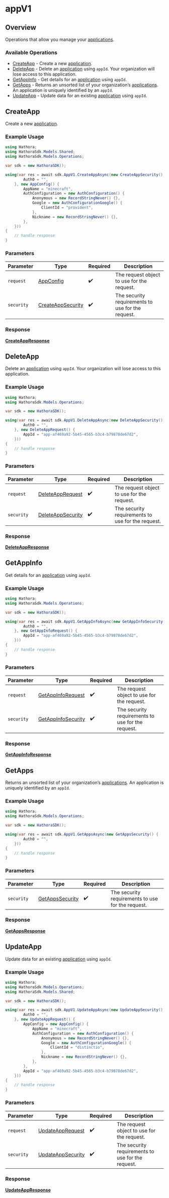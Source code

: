 # appV1

## Overview

Operations that allow you manage your [applications](https://hathora.dev/docs/concepts/hathora-entities#application).

### Available Operations

* [CreateApp](#createapp) - Create a new [application](https://hathora.dev/docs/concepts/hathora-entities#application).
* [DeleteApp](#deleteapp) - Delete an [application](https://hathora.dev/docs/concepts/hathora-entities#application) using `appId`. Your organization will lose access to this application.
* [GetAppInfo](#getappinfo) - Get details for an [application](https://hathora.dev/docs/concepts/hathora-entities#application) using `appId`.
* [GetApps](#getapps) - Returns an unsorted list of your organization’s [applications](https://hathora.dev/docs/concepts/hathora-entities#application). An application is uniquely identified by an `appId`.
* [UpdateApp](#updateapp) - Update data for an existing [application](https://hathora.dev/docs/concepts/hathora-entities#application) using `appId`.

## CreateApp

Create a new [application](https://hathora.dev/docs/concepts/hathora-entities#application).

### Example Usage

```csharp
using Hathora;
using HathoraSdk.Models.Shared;
using HathoraSdk.Models.Operations;

var sdk = new HathoraSDK();

using(var res = await sdk.AppV1.CreateAppAsync(new CreateAppSecurity() {
        Auth0 = "",
    }, new AppConfig() {
        AppName = "minecraft",
        AuthConfiguration = new AuthConfiguration() {
            Anonymous = new RecordStringNever() {},
            Google = new AuthConfigurationGoogle() {
                ClientId = "provident",
            },
            Nickname = new RecordStringNever() {},
        },
    }))
{
    // handle response
}
```

### Parameters

| Parameter                                                         | Type                                                              | Required                                                          | Description                                                       |
| ----------------------------------------------------------------- | ----------------------------------------------------------------- | ----------------------------------------------------------------- | ----------------------------------------------------------------- |
| `request`                                                         | [AppConfig](../../models/shared/AppConfig.md)                     | :heavy_check_mark:                                                | The request object to use for the request.                        |
| `security`                                                        | [CreateAppSecurity](../../models/operations/CreateAppSecurity.md) | :heavy_check_mark:                                                | The security requirements to use for the request.                 |


### Response

**[CreateAppResponse](../../models/operations/CreateAppResponse.md)**


## DeleteApp

Delete an [application](https://hathora.dev/docs/concepts/hathora-entities#application) using `appId`. Your organization will lose access to this application.

### Example Usage

```csharp
using Hathora;
using HathoraSdk.Models.Operations;

var sdk = new HathoraSDK();

using(var res = await sdk.AppV1.DeleteAppAsync(new DeleteAppSecurity() {
        Auth0 = "",
    }, new DeleteAppRequest() {
        AppId = "app-af469a92-5b45-4565-b3c4-b79878de67d2",
    }))
{
    // handle response
}
```

### Parameters

| Parameter                                                         | Type                                                              | Required                                                          | Description                                                       |
| ----------------------------------------------------------------- | ----------------------------------------------------------------- | ----------------------------------------------------------------- | ----------------------------------------------------------------- |
| `request`                                                         | [DeleteAppRequest](../../models/operations/DeleteAppRequest.md)   | :heavy_check_mark:                                                | The request object to use for the request.                        |
| `security`                                                        | [DeleteAppSecurity](../../models/operations/DeleteAppSecurity.md) | :heavy_check_mark:                                                | The security requirements to use for the request.                 |


### Response

**[DeleteAppResponse](../../models/operations/DeleteAppResponse.md)**


## GetAppInfo

Get details for an [application](https://hathora.dev/docs/concepts/hathora-entities#application) using `appId`.

### Example Usage

```csharp
using Hathora;
using HathoraSdk.Models.Operations;

var sdk = new HathoraSDK();

using(var res = await sdk.AppV1.GetAppInfoAsync(new GetAppInfoSecurity() {
        Auth0 = "",
    }, new GetAppInfoRequest() {
        AppId = "app-af469a92-5b45-4565-b3c4-b79878de67d2",
    }))
{
    // handle response
}
```

### Parameters

| Parameter                                                           | Type                                                                | Required                                                            | Description                                                         |
| ------------------------------------------------------------------- | ------------------------------------------------------------------- | ------------------------------------------------------------------- | ------------------------------------------------------------------- |
| `request`                                                           | [GetAppInfoRequest](../../models/operations/GetAppInfoRequest.md)   | :heavy_check_mark:                                                  | The request object to use for the request.                          |
| `security`                                                          | [GetAppInfoSecurity](../../models/operations/GetAppInfoSecurity.md) | :heavy_check_mark:                                                  | The security requirements to use for the request.                   |


### Response

**[GetAppInfoResponse](../../models/operations/GetAppInfoResponse.md)**


## GetApps

Returns an unsorted list of your organization’s [applications](https://hathora.dev/docs/concepts/hathora-entities#application). An application is uniquely identified by an `appId`.

### Example Usage

```csharp
using Hathora;
using HathoraSdk.Models.Operations;

var sdk = new HathoraSDK();

using(var res = await sdk.AppV1.GetAppsAsync(new GetAppsSecurity() {
        Auth0 = "",
    }))
{
    // handle response
}
```

### Parameters

| Parameter                                                     | Type                                                          | Required                                                      | Description                                                   |
| ------------------------------------------------------------- | ------------------------------------------------------------- | ------------------------------------------------------------- | ------------------------------------------------------------- |
| `security`                                                    | [GetAppsSecurity](../../models/operations/GetAppsSecurity.md) | :heavy_check_mark:                                            | The security requirements to use for the request.             |


### Response

**[GetAppsResponse](../../models/operations/GetAppsResponse.md)**


## UpdateApp

Update data for an existing [application](https://hathora.dev/docs/concepts/hathora-entities#application) using `appId`.

### Example Usage

```csharp
using Hathora;
using HathoraSdk.Models.Operations;
using HathoraSdk.Models.Shared;

var sdk = new HathoraSDK();

using(var res = await sdk.AppV1.UpdateAppAsync(new UpdateAppSecurity() {
        Auth0 = "",
    }, new UpdateAppRequest() {
        AppConfig = new AppConfig() {
            AppName = "minecraft",
            AuthConfiguration = new AuthConfiguration() {
                Anonymous = new RecordStringNever() {},
                Google = new AuthConfigurationGoogle() {
                    ClientId = "distinctio",
                },
                Nickname = new RecordStringNever() {},
            },
        },
        AppId = "app-af469a92-5b45-4565-b3c4-b79878de67d2",
    }))
{
    // handle response
}
```

### Parameters

| Parameter                                                         | Type                                                              | Required                                                          | Description                                                       |
| ----------------------------------------------------------------- | ----------------------------------------------------------------- | ----------------------------------------------------------------- | ----------------------------------------------------------------- |
| `request`                                                         | [UpdateAppRequest](../../models/operations/UpdateAppRequest.md)   | :heavy_check_mark:                                                | The request object to use for the request.                        |
| `security`                                                        | [UpdateAppSecurity](../../models/operations/UpdateAppSecurity.md) | :heavy_check_mark:                                                | The security requirements to use for the request.                 |


### Response

**[UpdateAppResponse](../../models/operations/UpdateAppResponse.md)**

